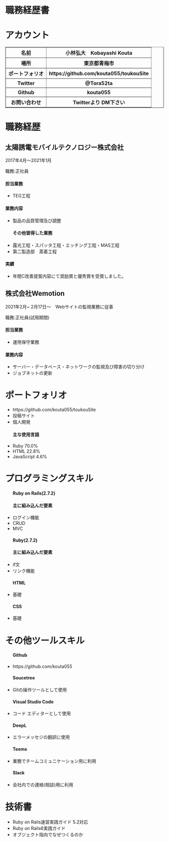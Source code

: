 <h1>職務経歴書</h1>

<h1>アカウント</h1>

 <table border="1">
    <tr>
      <th>名前</th>
      <th>小林弘大　Kobayashi Kouta</th>
    </tr>
    <tr>
      <th>場所</th>
      <th>東京都青梅市</th>
    </tr>
    <tr>
      <th>ポートフォリオ</th>
      <th>https://github.com/kouta055/toukouSite</th>
    </tr>
     <tr>
      <th>Twitter</th>
      <th>@Tora52ta</th>
    </tr>
    <tr>
      <th>Github</th>
      <th>kouta055</th>
    </tr>
    <tr>
      <th>お問い合わせ</th>
      <th>Twitterより DM下さい</th>
    </tr>
</table>

<h1>職務経歴</h1>
<h2>太陽誘電モバイルテクノロジー株式会社</h2>
2017年4月〜2021年1月

職務:正社員

<h4>担当業務</h4>
<ul>
  <li>TEG工程</li>
</ul>

<h4>業務内容</h4>
<ul>
 <li>製品の品質管理及び調整</li>
 <h4>その他習得した業務</h4>
 <li>露光工程・スパッタ工程・エッチング工程・MAS工程</li>
 <li>第二製造部　蒸着工程</li>
</ul>

 
<h4>実績</h4>
<ul>
 <li>年間C改善提案内容にて奨励賞と優秀賞を受賞しました。</li>
</ul> 


<h2>株式会社Wemotion</h2>
2021年2月~
2月17日〜　Webサイトの監視業務に従事

職務:正社員(試用期間)

<h4>担当業務</h4>
<ul>
 <li>運用保守業務</li>
</ul> 

<h4>業務内容</h4>
<ul>
 <li>サーバー・データベース・ネットワークの監視及び障害の切り分け</li>
 <li>ジョブネットの更新</li>
</ul> 

<h1>ポートフォリオ</h1>
<ul>
 <li>https://github.com/kouta055/toukouSite</li>
 <li>投稿サイト</li>
 <li>個人開発</li>
 <h4>主な使用言語</h4>
 <li>Ruby 70.0%</li>
 <li>HTML 22.8%</li>
 <li>JavaScript 4.6%</li>
</ul>

<h1>プログラミングスキル</h1>
<ul>
  <h4>Ruby on Rails(2.7.2)</h4>
  <h4>主に組み込んだ要素</h4>
  <li>ログイン機能</li>
  <li>CRUD</li>
  <li>MVC</li>
</ul> 
<ul>
  <h4>Ruby(2.7.2)</h4>
  <h4>主に組み込んだ要素</h4>
  <li>if文</li>
  <li>リンク機能</li>
</ul> 
<ul>
  <h4>HTML</h4>
  <li>基礎</li>
</ul> 
<ul>
  <h4>CSS</h4>
  <li>基礎</li>
</ul> 

<h1>その他ツールスキル</h1>
<ul>
 <h4>Github</h4>
 <li>https://github.com/kouta055</li>
 <h4>Soucetree</h4>
 <li>Gitの操作ツールとして使用</li>
 <h4>Visual Studio Code</h4>
 <li>コード エディターとして使用</li>
 <h4>DeepL</h4>
 <li>エラーメッセジの翻訳に使用</li>
 <h4>Teems</h4>
 <li>業務でチームコミュニケーション用に利用</li>
 <h4>Slack</h4>
 <li>会社内での連絡(相談)用に利用</li>
</ul>

<h1>技術書</h1>
<ul>
 <li>Ruby on Rails速習実践ガイド 5.2対応</li>
 <li>Ruby on Rails6実践ガイド</li>
 <li>オブジェクト指向でなぜつくるのか</li>
</ul>


